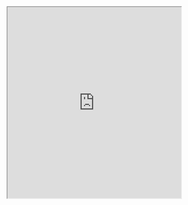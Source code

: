  <div style="display: flex; justify-content: center; ">
    <iframe src="https://elviskemoi.github.io/Jokes/" frameborder="1" width="90%" height="500"  ></iframe>
    </div>
